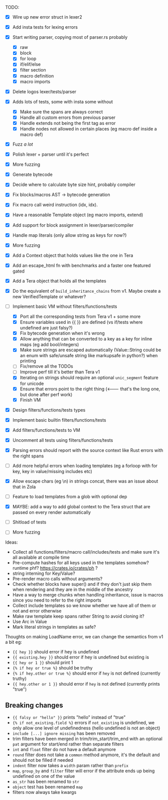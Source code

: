 TODO:

- [x] Wire up new error struct in lexer2
- [x] Add insta tests for lexing errors
- [x] Start writing parser, copying most of parser.rs probably
  - [x] raw
  - [x] block
  - [x] for loop
  - [x] if/elif/else
  - [x] filter section
  - [x] macro definition
  - [x] macro imports
- [x] Delete logos lexer/tests/parser
- [x] Adds lots of tests, some with insta some without 
  - [x] Make sure the spans are always correct
  - [x] Handle all custom errors from previous parser
  - [x] Handle extends not being the first tag as error
  - [x] Handle nodes not allowed in certain places (eg macro def inside a macro def)
- [x] Fuzz _a lot_
- [x] Polish lexer + parser until it's perfect
- [x] More fuzzing
- [x] Generate bytecode
- [x] Decide where to calculate byte size hint, probably compiler
- [x] Fix blocks/macros AST -> bytecode generation
- [x] Fix macro call weird instruction (idx, idx).
- [x] Have a reasonable Template object (eg macro imports, extend)
- [x] Add support for block assignment in lexer/parser/compiler
- [x] Handle map literals (only allow string as keys for now?)
- [x] More fuzzing
- [x] Add a Context object that holds values like the one in Tera
- [x] Add an escape_html fn with benchmarks and a faster one featured gated
- [x] Add a Tera object that holds all the templates
- [x] Do the equivalent of `build_inheritance_chains` from v1. Maybe create a new VerifiedTemplate or whatever?
- [ ] Implement basic VM without filters/functions/tests
  - [x] Port all the corresponding tests from Tera v1 + some more
  - [x] Ensure variables used in {{ }} are defined (vs if/tests where undefined are just falsy?)
  - [x] Fix bytecode generation when it's wrong
  - [x] Allow anything that can be converted to a key as a key for inline maps (eg add bool/integers)
  - [x] Make sure strings are escaped automatically (Value::String could be an enum with safe/unsafe string like markupsafe in python?) when printing
  - [ ] Fix/remove all the TODOs
  - [ ] Improve perf till it's better than Tera v1
  - [x] Iterating on strings should require an optional `unic_segment` feature for unicode
  - [x] Ensure that errors point to the right thing (<--- that's the long one, but done after perf work)
  - [x] Finish VM
- [x] Design filters/functions/tests types
- [x] Implement basic builtin filters/functions/tests
- [x] Add filters/functions/tests to VM
- [x] Uncomment all tests using filters/functions/tests
- [x] Parsing errors should report with the source context like Rust errors with the right spans
- [ ] Add more helpful errors when loading templates (eg a forloop with for key, key in value/missing includes etc)
- [x] Allow escape chars (eg \n) in strings concat, there was an issue about that in Zola
- [ ] Feature to load templates from a glob with optional dep
- [x] MAYBE: add a way to add global context to the Tera struct that are passed on every render automatically
- [ ] Shitload of tests
- [ ] More fuzzing


Ideas:

- Collect all functions/filters/macro call/includes/tests and make sure it's all available at compile time
- Pre-compute hashes for all keys used in the templates somehow? runtime phf? https://crates.io/crates/ph ?
- string interning for Key/Value?
- Pre-render macro calls without arguments?
- Check whether blocks have super() and if they don't just skip them when rendering and they are in the middle of the ancestry
- Have a way to merge chunks when handling inheritance, issue is macros since you need to refer to the right imports
- Collect include templates so we know whether we have all of them or not and error otherwise
- Make raw template keep spans rather String to avoid cloning it?
- Use Arc<str> in Value
- Mark literal strings in templates as safe?



Thoughts on making LoadName error, we can change the semantics from v1 a bit eg:
- `{{ hey }}` should error if hey is undefined
- `{{ existing.hey }}` should error if hey is undefined but existing is
- `{{ hey or 1 }}` should print 1
- `{% if hey or true %}` should be truthy
- `{% if hey.other or true %}` should error if `hey` is not defined (currently truthy)
- `{{ hey.other or 1 }}` should error if `hey` is not defined (currently prints "true")


## Breaking changes

- `{{ falsy or "hello" }}` prints "hello" instead of "true"
- `{% if not_existing.field %}` errors if `not_existing` is undefined, we only allow one level of undefinedness (hello undefined is not an object)
- `include [...] ignore missing` has been removed
- trim filters have been merged in trim/trim_start/trim_end with an optional `pat` argument for start/end rather than separate filters
- `int` and `float` filter do not have a default anymore
- `round` filter does not take a `common` method anymore, it's the default and should not be filled if needed
- `indent` filter now takes a `width` param rather than `prefix`
- `map`, `group_by` and `filter` filter will error if the attribute ends up being undefined on one of the value
- `as_str` has been renamed to `str`
- `object` test has been renamed `map`
- filters now always take kwargs
